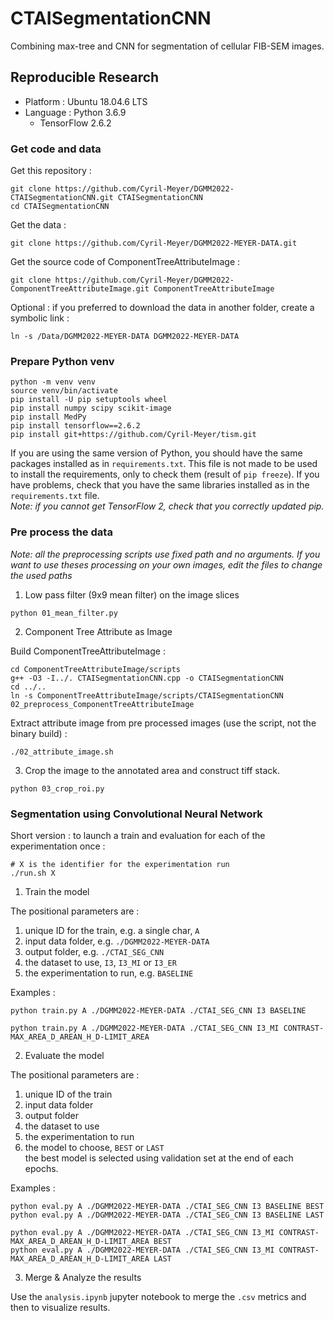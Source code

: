 # CTAISegmentationCNN
Combining max-tree and CNN for segmentation of cellular FIB-SEM images.

## Reproducible Research

* Platform : Ubuntu 18.04.6 LTS
* Language : Python 3.6.9
  * TensorFlow 2.6.2

### Get code and data
Get this repository :
```
git clone https://github.com/Cyril-Meyer/DGMM2022-CTAISegmentationCNN.git CTAISegmentationCNN
cd CTAISegmentationCNN
```
Get the data :
```
git clone https://github.com/Cyril-Meyer/DGMM2022-MEYER-DATA.git
```
Get the source code of ComponentTreeAttributeImage :
```
git clone https://github.com/Cyril-Meyer/DGMM2022-ComponentTreeAttributeImage.git ComponentTreeAttributeImage
```
Optional : if you preferred to download the data in another folder,
create a symbolic link :
```
ln -s /Data/DGMM2022-MEYER-DATA DGMM2022-MEYER-DATA
```

### Prepare Python venv
```
python -m venv venv
source venv/bin/activate
pip install -U pip setuptools wheel
pip install numpy scipy scikit-image
pip install MedPy
pip install tensorflow==2.6.2
pip install git+https://github.com/Cyril-Meyer/tism.git
```

If you are using the same version of Python, you should have the same
packages installed as in `requirements.txt`. This file is not made to be used to
install the requirements, only to check them (result of `pip freeze`).
If you have problems, check that you have the same libraries installed
as in the `requirements.txt` file.  
*Note: if you cannot get TensorFlow 2, check that you correctly updated pip.*

### Pre process the data
*Note: all the preprocessing scripts use fixed path and no arguments.
If you want to use theses processing on your own images, edit the files to change
the used paths*

1. Low pass filter (9x9 mean filter) on the image slices

```
python 01_mean_filter.py
```

2. Component Tree Attribute as Image

Build ComponentTreeAttributeImage :
```
cd ComponentTreeAttributeImage/scripts
g++ -O3 -I../. CTAISegmentationCNN.cpp -o CTAISegmentationCNN
cd ../..
ln -s ComponentTreeAttributeImage/scripts/CTAISegmentationCNN 02_preprocess_ComponentTreeAttributeImage
```

Extract attribute image from pre processed images (use the script, not the binary build) :
```
./02_attribute_image.sh
```

3. Crop the image to the annotated area and construct tiff stack.

```
python 03_crop_roi.py
```

### Segmentation using Convolutional Neural Network

Short version : to launch a train and evaluation for each of the experimentation once :
```
# X is the identifier for the experimentation run
./run.sh X
```

1. Train the model

The positional parameters are :
1. unique ID for the train, e.g. a single char, `A`
2. input data folder, e.g. `./DGMM2022-MEYER-DATA`
3. output folder, e.g. `./CTAI_SEG_CNN`
4. the dataset to use, `I3`, `I3_MI` or `I3_ER`
5. the experimentation to run, e.g. `BASELINE`

Examples :
```
python train.py A ./DGMM2022-MEYER-DATA ./CTAI_SEG_CNN I3 BASELINE
```
```
python train.py A ./DGMM2022-MEYER-DATA ./CTAI_SEG_CNN I3_MI CONTRAST-MAX_AREA_D_AREAN_H_D-LIMIT_AREA
```

2. Evaluate the model

The positional parameters are :
1. unique ID of the train
2. input data folder
3. output folder
4. the dataset to use
5. the experimentation to run
6. the model to choose, `BEST` or `LAST`  
   the best model is selected using validation set at the end of each epochs.

Examples :
```
python eval.py A ./DGMM2022-MEYER-DATA ./CTAI_SEG_CNN I3 BASELINE BEST
python eval.py A ./DGMM2022-MEYER-DATA ./CTAI_SEG_CNN I3 BASELINE LAST
```
```
python eval.py A ./DGMM2022-MEYER-DATA ./CTAI_SEG_CNN I3_MI CONTRAST-MAX_AREA_D_AREAN_H_D-LIMIT_AREA BEST
python eval.py A ./DGMM2022-MEYER-DATA ./CTAI_SEG_CNN I3_MI CONTRAST-MAX_AREA_D_AREAN_H_D-LIMIT_AREA LAST
```

3. Merge & Analyze the results

Use the `analysis.ipynb` jupyter notebook to merge the `.csv` metrics and then
to visualize results.
